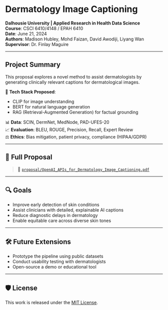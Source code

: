 # Dermatology Image Captioning

**Dalhousie University | Applied Research in Health Data Science**  
**Course**: CSCI 6410/4148 / EPAH 6410  
**Date**: June 21, 2024  
**Authors**: Madison Hubley, Mohd Faizan, David Awodiji, Liyang Wan  
**Supervisor**: Dr. Finlay Maguire  

---

## Project Summary

This proposal explores a novel method to assist dermatologists by generating clinically relevant captions for dermatological images.

🧠 **Tech Stack Proposed**:
- CLIP for image understanding
- BERT for natural language generation
- RAG (Retrieval-Augmented Generation) for factual grounding

📊 **Data**: SCIN, DermNet, MedNode, PAD-UFES-20  
📈 **Evaluation**: BLEU, ROUGE, Precision, Recall, Expert Review  
⚖️ **Ethics**: Bias mitigation, patient privacy, compliance (HIPAA/GDPR)

---

## 📄 Full Proposal

> 📂 [`proposal/OpenAI_APIs_for_Dermatology_Image_Captioning.pdf`](./proposal/OpenAI_APIs_for_Dermatology_Image_Captioning.pdf)

---

## 🔍 Goals

- Improve early detection of skin conditions
- Assist clinicians with detailed, explainable AI captions
- Reduce diagnostic delays in dermatology
- Enable equitable care across diverse skin tones

---

## 🛠 Future Extensions

- Prototype the pipeline using public datasets
- Conduct usability testing with dermatologists
- Open-source a demo or educational tool

---

## 🛡 License

This work is released under the [MIT License](https://github.com/faizansiddiqu007/dermatology-captioning-proposal/blob/main/LICENCE).
